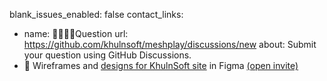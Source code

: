blank_issues_enabled: false
contact_links:
- name: 🙋🏾🙋🏼‍Question
  url: https://github.com/khulnsoft/meshplay/discussions/new
  about: Submit your question using GitHub Discussions.
-  🎨 Wireframes and [designs for KhulnSoft site](https://www.figma.com/file/5ZwEkSJwUPitURD59YHMEN/KhulnSoft-Designs) in Figma [(open invite)](https://www.figma.com/team_invite/redeem/qJy1c95qirjgWQODApilR9)